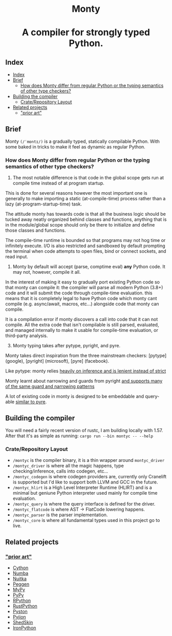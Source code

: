 <h1 align="center">Monty</h1>

<h1 align="center">A compiler for strongly typed Python.</h1>

## Index

- [Index](#index)
- [Brief](#brief)
  - [How does Monty differ from regular Python or the typing semantics of other type checkers?](#how-does-monty-differ-from-regular-python-or-the-typing-semantics-of-other-type-checkers)
- [Building the compiler](#building-the-compiler)
  - [Crate/Repository Layout](#craterepository-layout)
- [Related projects](#related-projects)
  - ["prior art"](#prior-art)

## Brief

Monty `(/ˈmɒntɪ/)` is a gradually typed, statically compilable Python.
With some baked in tricks to make it feel as dynamic as regular Python.

### How does Monty differ from regular Python or the typing semantics of other type checkers?

1. The most notable difference is that code in the global scope gets run at compile time instead of at program startup.

This is done for several reasons however the most important one is generally to make importing a static (at-compile-time)
process rather than a lazy (at-program-startup-time) task.

The attitude monty has towards code is that all the business logic should be tucked away neatly organized behind
classes and functions, anything that is in the module/global scope should only be there to initialize and define
those classes and functions.

The compile-time runtime is bounded so that programs may not hog time or infinitely execute. I/O is also restricted
and sandboxed by default prompting the terminal when code attempts to open files, bind or connect sockets, and read
input.

1. Monty by default will accept (parse, comptime eval) **any** Python code. It may not, however, compile it all.

In the interest of making it easy to gradually port existing Python code so that monty can compile it: the compiler will parse
all modern Python (3.8+) code and it will submit the code through compile-time evaluation. this means that it is completely legal
to have Python code which monty cant compile (e.g. async/await, macros, etc...) alongside code that monty can compile.

It is a compilation error if monty discovers a call into code that it can not compile. All the extra code that isn't compilable is
still parsed, evaluated, and managed internally to make it usable for compile-time evaluation, or third-party analysis.

3. Monty typing takes after pytype, pyright, and pyre.

Monty takes direct inspiration from the three mainstream checkers: [pytype] (google), [pyright] (microsoft), [pyre] (facebook).

Like pytype: monty relies [heavily on inference and is lenient instead of strict](https://github.com/google/pytype#how-is-pytype-different-from-other-type-checkers)

Monty learnt about narrowing and guards from pyright [and supports many of the same guard and narrowing patterns](https://github.com/microsoft/pyright/blob/main/docs/type-concepts.md#type-narrowing)

A lot of existing code in monty is designed to be embeddable and query-able [similar to pyre](https://pyre-check.org/docs/querying-pyre/).

## Building the compiler

You will need a fairly recent version of rustc, I am building locally with 1.57.
After that it's as simple as running: `cargo run --bin montyc -- --help`

### Crate/Repository Layout

* `/montyc` is the compiler binary, it is a thin wrapper around `montyc_driver`
* `/montyc_driver` is where all the magic happens, type checking/inference, calls into codegen, etc...
* `/montyc_codegen` is where codegen providers are, currently only Cranelift is supported but I'd like to support both LLVM and GCC in the future.
* `/montyc_hlirt` is a High Level Interpreter Runtime (HLIRT) and is a minimal but geniune Python interpreter used mainly for compile time evaluation.
* `/montyc_query` is where the query interface is defined for the driver.
* `/montyc_flatcode` is where AST -> FlatCode lowering happens.
* `/montyc_parser` is the parser implementation.
* `/montyc_core` is where all fundamental types used in this project go to live.

<!-- 
## What Monty can do to feel dynamic.

This section is a work in progress and it documents a few ideas
that I'm exploring to see if I can remove the typical hassle of
working with a strongly-typed, compiled language.

### "automatic unionization"

In Monty variables may only have one type per scope.
you may not re-assign a value to a variable with a different type.

```py
def badly_typed():
    this = 1
    this = "foo"
```

You may however have a union of types, which is internally represented like a tagged
union in C or an enum in Rust.

`typing.Union[T, ...]` is the traditional way to annotate a union explicitly but in
Monty you may use the newer literal syntax `T | U` from [PEP604]:

```py
def foo():
    this: int | str = 1
    this = "foo"
```
```py
def bar() -> int | bool:
    if random.randrange(0, 2):
        return 1
    else:
        return False
```
```py
def baz(qux: str | list[str]) -> int | bool:
    ...
```

And it even works with inference:

```py
def foo() -> int:
    return 1

def bar() -> str:
    return "foo"

def baz(control: bool):
    x = foo() if control else bar()
```

Here the type of `x` in `baz` is inferred to be `Union[int, str]` depending on
the value of `control`.

### "Type narrowing"

Type narrowing [is not a new concept][type-narrowing] and its been around for a while in typecheckers.

The idea is, roughly, that you can take a union type and dissasemble it into one of its
variants through a type guard like:

```py
x: int | str | list[str]


if isinstance(x, int):
    # x is now considered an integer in this branch of the if statement
elif isinstance(x, str):
    # x is now considered a string here.
else:
    # exhaustive-ness checks will allow `x` to be treated as a list of strings here.
```

### Staged computation of module-level code (aka "comptime"/"consteval")

The biggest difference between regular Python and Monty is how the module-level
is evaluated.

Python is lazy and everything gets run when its accessed, a
modules scope is still a big block of executable code after all and can be treated
as a function that operates on an implicit module object.

Monty treats a module's global scope as a big pool of constant declarations.
but this doesn't translate well for obvious reasons with already existing code
and semantics. To bridge this gap montyc has within itself a small AST-based
interpreter that is used to execute the code within a modules global scope.

Assuming most global-scope level logic is there to act as a sort of 
"initializing glue routine" then the user can do whatever they like as long as:

  * The execution finishes within a known amount of "ticks" (so that we don't accidentally run off into an infinite loop that never finishes.)

  * The state of the module's global scope is semantically correct (the typechecker will verify the module after comptime execution has finished for a module.)


Of course in a completely dynamic environment we don't have to restrict the user
like we would when compiling the code regularly, so in that case most things that
would be rejected normally are perfectly fine such as: `exec`, `eval`, 
`globals`, `locals`, dynamic class creation, and functions with untyped arguments. -->

## Related projects

### ["prior art"](https://github.com/rust-lang/rfcs/blob/master/text/2333-prior-art.md)

- [Cython](https://github.com/cython/cython)
- [Numba](https://github.com/numba/numba)
- [Nuitka](https://github.com/Nuitka/Nuitka)
- [Peggen](https://github.com/gvanrossum/pegen)
- [MyPy](https://github.com/python/mypy)
- [PyPy](https://foss.heptapod.net/pypy/pypy)
- [RPython](https://foss.heptapod.net/pypy/pypy/-/tree/branch/default/rpython)
- [RustPython](https://github.com/RustPython/RustPython)
- [Pyston](https://github.com/pyston/pyston)
- [Pyjion](https://github.com/tonybaloney/Pyjion)
- [ShedSkin](https://github.com/shedskin/shedskin)
- [IronPython](https://github.com/IronLanguages/ironpython3)

[cranelift]: https://github.com/bytecodealliance/wasmtime/tree/main/cranelift
[llvm]: https://llvm.org/

[PEP604]: https://www.python.org/dev/peps/pep-0604/

[rpython-instances]: https://rpython.readthedocs.io/en/latest/translation.html#user-defined-classes-and-instances
[type-narrowing]: https://www.python.org/dev/peps/pep-0647/#id3
